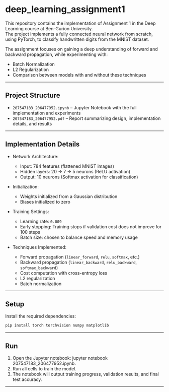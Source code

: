# deep_learning_assignment1

This repository contains the implementation of Assignment 1 in the Deep Learning course at Ben-Gurion University.  
The project implements a fully connected neural network from scratch, using PyTorch, to classify handwritten digits from the MNIST dataset.  

The assignment focuses on gaining a deep understanding of forward and backward propagation, while experimenting with:
- Batch Normalization
- L2 Regularization
- Comparison between models with and without these techniques

---

## Project Structure

- `207547183_206477952.ipynb` – Jupyter Notebook with the full implementation and experiments  
- `207547183_206477952.pdf` – Report summarizing design, implementation details, and results  

---

## Implementation Details

- Network Architecture:  
  - Input: 784 features (flattened MNIST images)  
  - Hidden layers: 20 → 7 → 5 neurons (ReLU activation)  
  - Output: 10 neurons (Softmax activation for classification)  

- Initialization:  
  - Weights initialized from a Gaussian distribution  
  - Biases initialized to zero  

- Training Settings:  
  - Learning rate: `0.009`  
  - Early stopping: Training stops if validation cost does not improve for 100 steps  
  - Batch size: chosen to balance speed and memory usage  

- Techniques Implemented:  
  - Forward propagation (`linear_forward`, `relu`, `softmax`, etc.)  
  - Backward propagation (`linear_backward`, `relu_backward`, `softmax_backward`)  
  - Cost computation with cross-entropy loss  
  - L2 regularization  
  - Batch normalization  

---

## Setup

Install the required dependencies:
```bash
pip install torch torchvision numpy matplotlib
```

---

## Run
1. Open the Jupyter notebook: jupyter notebook 207547183_206477952.ipynb.
2. Run all cells to train the model.
3. The notebook will output training progress, validation results, and final test accuracy.

---
